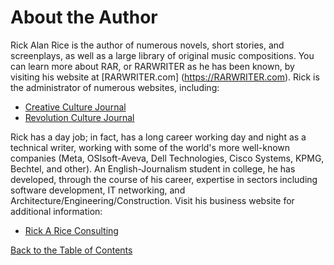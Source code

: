 # About the Author

Rick Alan Rice is the author of numerous novels, short stories, and screenplays, as well as a large library of original music compositions. You can learn more about RAR, or RARWRITER as he has been known, by visiting his website at [RARWRITER.com] (https://RARWRITER.com). Rick is the administrator of numerous websites, including:

* [Creative Culture Journal](https://creativeculturejournal.com)
* [Revolution Culture Journal](https://revolutionculturejournal.com)

Rick has a day job; in fact, has a long career working day and night as a technical writer, working with some of the world's more well-known companies (Meta, OSIsoft-Aveva, Dell Technologies, Cisco Systems, KPMG, Bechtel, and other). An English-Journalism student in college, he has developed, through the course of his career, expertise in sectors including software development, IT networking, and Architecture/Engineering/Construction. Visit his business website for additional information:

* [Rick A Rice Consulting](https://rickarice.com)

[Back to the Table of Contents](/../../index.md)

